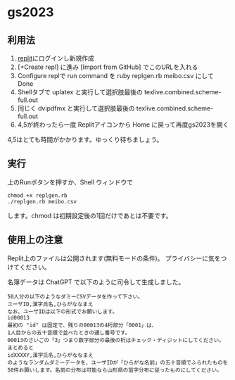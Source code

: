 gs2023
======
利用法
------
1. [replit](https://replit.com/)にログインし新規作成
2. [+Create repl] に進み [Import from GitHub] でこのURLを入れる
3. Configure replで run command を ruby replgen.rb meibo.csv にして Done
4. Shellタブで uplatex と実行して選択肢最後の texlive.combined.scheme-full.out
5. 同じく dvipdfmx と実行して選択肢最後の texlive.combined.scheme-full.out
6. 4,5が終わったら一度 Replitアイコンから Home に戻って再度gs2023を開く

4,5はとても時間がかかります。ゆっくり待ちましょう。

実行
------------
上のRunボタンを押すか、Shell ウィンドウで

``` shell
chmod +x replgen.rb
./replgen.rb meibo.csv
```
します。chmod は初期設定後の1回だけであとは不要です。


使用上の注意
------------
Replit上のファイルは公開されます(無料モードの条件)。
プライバシーに気をつけてください。

名簿データは ChatGPT で以下のように司令して生成しました。

``` shell
50人分の以下のようなダミーCSVデータを作って下さい。
ユーザID,漢字氏名,ひらがななまえ
なお、ユーザIDは以下の形式でお願いします。
id00013
最初の "id" は固定で、残りの00013の4桁部分「0001」は、
1人目からの五十音順で並べたときの通し番号です。
00013のさいごの「3」つまり数字部分の最後の桁はチェック・ディジットにしてください。
まとめると
idXXXXY,漢字氏名,ひらがななまえ
のようなランダムダミーデータを、ユーザIDが「ひらがな名前」の五十音順でふられたものを50件お願いします。名前の分布は可能なら山形県の苗字分布に従ったものにしてください。
```
